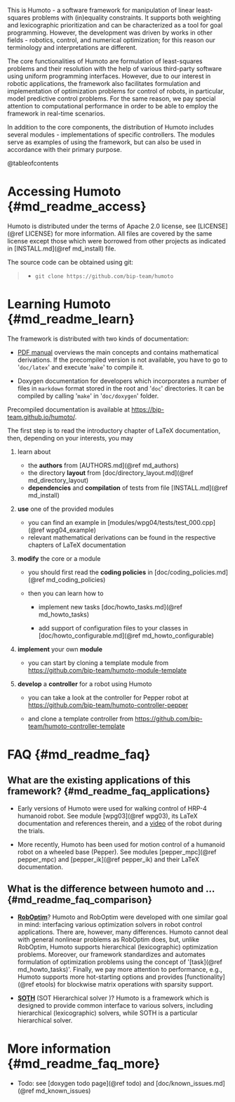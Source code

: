 This is Humoto - a software framework for manipulation of linear least-squares
problems with (in)equality constraints. It supports both weighting and
lexicographic prioritization and can be characterized as a tool for goal
programming. However, the development was driven by works in other fields -
robotics, control, and numerical optimization; for this reason our terminology
and interpretations are different.


The core functionalities of Humoto are formulation of least-squares problems
and their resolution with the help of various third-party software using
uniform programming interfaces. However, due to our interest in robotic
applications, the framework also facilitates formulation and implementation of
optimization problems for control of robots, in particular, model predictive
control problems. For the same reason, we pay special attention to
computational performance in order to be able to employ the framework in
real-time scenarios.


In addition to the core components, the distribution of Humoto includes several
modules - implementations of specific controllers. The modules serve as
examples of using the framework, but can also be used in accordance with their
primary purpose.


@tableofcontents


Accessing Humoto    {#md_readme_access}
================
Humoto is distributed under the terms of Apache 2.0 license, see
[LICENSE](@ref LICENSE) for more information. All files are covered by the same
license except those which were borrowed from other projects as indicated in
[INSTALL.md](@ref md_install) file.


The source code can be obtained using git:
> * `git clone https://github.com/bip-team/humoto`



Learning Humoto     {#md_readme_learn}
===============

The framework is distributed with two kinds of documentation:

* [PDF manual](https://bip-team.github.io/humoto/humoto_doc.pdf) overviews the
  main concepts and contains mathematical derivations. If the precompiled
  version is not available, you have to go to '`doc/latex`' and execute
  '`make`' to compile it.

* Doxygen documentation for developers which incorporates a number of files in
  `markdown` format stored in the root and '`doc`' directories. It can be
  compiled by calling '`make`' in '`doc/doxygen`' folder.

Precompiled documentation is available at https://bip-team.github.io/humoto/.

The first step is to read the introductory chapter of LaTeX documentation,
then, depending on your interests, you may

1.  learn about
    - the **authors** from [AUTHORS.md](@ref md_authors)
    - the directory **layout** from [doc/directory_layout.md](@ref md_directory_layout)
    - **dependencies** and **compilation** of tests from file [INSTALL.md](@ref md_install)


2.  **use** one of the provided modules
    * you can find an example in [modules/wpg04/tests/test_000.cpp](@ref wpg04_example)
    * relevant mathematical derivations can be found in the respective chapters of
      LaTeX documentation


3.  **modify** the core or a module

    * you should first read the **coding policies** in
      [doc/coding_policies.md](@ref md_coding_policies)

    * then you can learn how to
        - implement new tasks
          [doc/howto_tasks.md](@ref md_howto_tasks)

        - add support of configuration files to your classes in
          [doc/howto_configurable.md](@ref md_howto_configurable)


4. **implement** your own **module**

    * you can start by cloning a template module from
        https://github.com/bip-team/humoto-module-template


5. **develop** a **controller** for a robot using Humoto

    * you can take a look at the controller for Pepper robot at
        https://github.com/bip-team/humoto-controller-pepper

    * and clone a template controller from
        https://github.com/bip-team/humoto-controller-template



FAQ     {#md_readme_faq}
===


What are the existing applications of this framework?   {#md_readme_faq_applications}
-----------------------------------------------------

* Early versions of Humoto were used for walking control of HRP-4 humanoid
  robot. See module [wpg03](@ref wpg03), its LaTeX documentation and references
  therein, and a [video](https://www.youtube.com/watch?v=VYwZU4_7sMA) of the
  robot during the trials.

* More recently, Humoto has been used for motion control of a humanoid robot on
  a wheeled base (Pepper). See modules [pepper_mpc](@ref pepper_mpc) and
  [pepper_ik](@ref pepper_ik) and their LaTeX documentation.



What is the difference between humoto and ...   {#md_readme_faq_comparison}
---------------------------------------------

* [**RobOptim**](http://roboptim.net/)?
    Humoto and RobOptim were developed with one similar goal in mind:
    interfacing various optimization solvers in robot control applications.
    There are, however, many differences. Humoto cannot deal with general
    nonlinear problems as RobOptim does, but, unlike RobOptim, Humoto supports
    hierarchical (lexicographic) optimization problems. Moreover, our framework
    standardizes and automates formulation of optimization problems using the
    concept of '[task](@ref md_howto_tasks)'. Finally, we pay more attention to
    performance, e.g., Humoto supports more hot-starting options and provides
    [functionality](@ref etools) for blockwise matrix operations with sparsity
    support.


* [**SOTH**](https://github.com/stack-of-tasks/soth) (SOT Hierarchical solver )?
    Humoto is a framework which is designed to provide common interface to
    various solvers, including hierarchical (lexicographic) solvers, while
    SOTH is a particular hierarchical solver.



More information    {#md_readme_faq_more}
================
* Todo: see [doxygen todo page](@ref todo) and [doc/known_issues.md](@ref md_known_issues)
